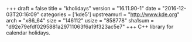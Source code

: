 +++
draft = false
title = "kholidays"
version = "16.11.90-1"
date = "2016-12-03T20:16:09"
categories = ['kde5']
upstreamurl = "http://www.kde.org"
arch = "x86_64"
size = "146112"
usize = "858778"
sha1sum = "d92e79efdf0295881a29711063f6a19f323ac5e7"
+++
C++ library for calendar holidays.